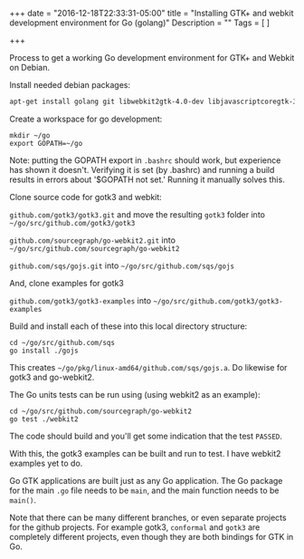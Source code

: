 +++
date = "2016-12-18T22:33:31-05:00"
title = "Installing GTK+ and webkit development environment for Go (golang)"
Description = ""
Tags = [
]

+++

Process to get a working Go development environment for GTK+ and Webkit on Debian.<!--more-->

Install needed debian packages:
```bash
apt-get install golang git libwebkit2gtk-4.0-dev libjavascriptcoregtk-3.0-dev
```

Create a workspace for go development:
```text
mkdir ~/go
export GOPATH=~/go
```
Note: putting the GOPATH export in `.bashrc` should work, but experience has shown it doesn't.  Verifying it is set (by .bashrc) and running a build results in errors about '$GOPATH not set.'  Running it manually solves this.

Clone source code for gotk3 and webkit:

`github.com/gotk3/gotk3.git` and move the resulting `gotk3` folder into 
`~/go/src/github.com/gotk3/gotk3`
  
`github.com/sourcegraph/go-webkit2.git`  into
`~/go/src/github.com/sourcegraph/go-webkit2`
    
`github.com/sqs/gojs.git` into
`~/go/src/github.com/sqs/gojs`
  
And, clone examples for gotk3

`github.com/gotk3/gotk3-examples`  into
`~/go/src/github.com/gotk3/gotk3-examples`
  
Build and install each of these into this local directory structure:
```text
cd ~/go/src/github.com/sqs
go install ./gojs
```

This creates `~/go/pkg/linux-amd64/github.com/sqs/gojs.a`.
Do likewise for gotk3 and go-webkit2.

The Go units tests can be run using (using webkit2 as an example):
```text
cd ~/go/src/github.com/sourcegraph/go-webkit2
go test ./webkit2
```

The code should build and you'll get some indication that the test `PASSED`.

With this, the gotk3 examples can be built and run to test.
I have webkit2 examples yet to do.

Go GTK applications are built just as any Go application.  The Go package for the main `.go` file needs to be `main`, and the main function needs to be `main()`.

Note that there can be many different branches, or even separate projects for the github projects.  For example gotk3, `conformal` and `gotk3` are completely different projects, even though they are both bindings for GTK in Go.
